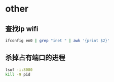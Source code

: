 # other


## 查找ip wifi

```bash
ifconfig en0 | grep "inet " | awk '{print $2}'
```

## 杀掉占有端口的进程

```bash
lsof -i:8080   
kill -9 pid
```